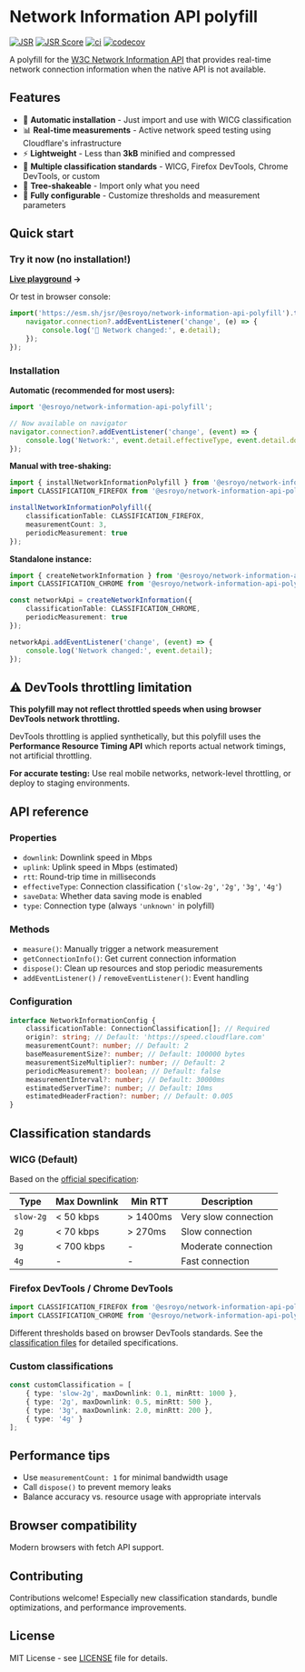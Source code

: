 # Network Information API polyfill

[![JSR](https://jsr.io/badges/@esroyo/network-information-api-polyfill)](https://jsr.io/@esroyo/network-information-api-polyfill)
[![JSR Score](https://jsr.io/badges/@esroyo/network-information-api-polyfill/score)](https://jsr.io/@esroyo/network-information-api-polyfill)
[![ci](https://github.com/esroyo/network-information-api-polyfill/actions/workflows/ci.yml/badge.svg)](https://github.com/esroyo/network-information-api-polyfill/actions/workflows/ci.yml)
[![codecov](https://codecov.io/gh/esroyo/network-information-api-polyfill/graph/badge.svg?token=YO7XY0TDX5)](https://codecov.io/gh/esroyo/network-information-api-polyfill)

A polyfill for the [W3C Network Information API](https://developer.mozilla.org/en-US/docs/Web/API/Network_Information_API) that provides real-time network connection information when the native API is not available.

## Features

- 🚀 **Automatic installation** - Just import and use with WICG classification
- 📊 **Real-time measurements** - Active network speed testing using Cloudflare's infrastructure
- ⚡ **Lightweight** - Less than **3kB** minified and compressed
- 🎯 **Multiple classification standards** - WICG, Firefox DevTools, Chrome DevTools, or custom
- 🌳 **Tree-shakeable** - Import only what you need
- 🔧 **Fully configurable** - Customize thresholds and measurement parameters

## Quick start

### Try it now (no installation!)
**[Live playground](https://esroyo.github.io/network-information-api-polyfill/) →**

Or test in browser console:
```javascript
import('https://esm.sh/jsr/@esroyo/network-information-api-polyfill').then(() => {
    navigator.connection?.addEventListener('change', (e) => {
        console.log('🔄 Network changed:', e.detail);
    });
});
```

### Installation

**Automatic (recommended for most users):**
```typescript
import '@esroyo/network-information-api-polyfill';

// Now available on navigator
navigator.connection?.addEventListener('change', (event) => {
    console.log('Network:', event.detail.effectiveType, event.detail.downlink + 'Mbps');
});
```

**Manual with tree-shaking:**
```typescript
import { installNetworkInformationPolyfill } from '@esroyo/network-information-api-polyfill/pure';
import CLASSIFICATION_FIREFOX from '@esroyo/network-information-api-polyfill/classifications/firefox';

installNetworkInformationPolyfill({
    classificationTable: CLASSIFICATION_FIREFOX,
    measurementCount: 3,
    periodicMeasurement: true
});
```

**Standalone instance:**
```typescript
import { createNetworkInformation } from '@esroyo/network-information-api-polyfill/network-information';
import CLASSIFICATION_CHROME from '@esroyo/network-information-api-polyfill/classifications/chrome';

const networkApi = createNetworkInformation({
    classificationTable: CLASSIFICATION_CHROME,
    periodicMeasurement: true
});

networkApi.addEventListener('change', (event) => {
    console.log('Network changed:', event.detail);
});
```

## ⚠️ DevTools throttling limitation

**This polyfill may not reflect throttled speeds when using browser DevTools network throttling.**

DevTools throttling is applied synthetically, but this polyfill uses the **Performance Resource Timing API** which reports actual network timings, not artificial throttling.

**For accurate testing:** Use real mobile networks, network-level throttling, or deploy to staging environments.

## API reference

### Properties
- `downlink`: Downlink speed in Mbps
- `uplink`: Uplink speed in Mbps (estimated)
- `rtt`: Round-trip time in milliseconds
- `effectiveType`: Connection classification (`'slow-2g'`, `'2g'`, `'3g'`, `'4g'`)
- `saveData`: Whether data saving mode is enabled
- `type`: Connection type (always `'unknown'` in polyfill)

### Methods
- `measure()`: Manually trigger a network measurement
- `getConnectionInfo()`: Get current connection information
- `dispose()`: Clean up resources and stop periodic measurements
- `addEventListener()` / `removeEventListener()`: Event handling

### Configuration
```typescript
interface NetworkInformationConfig {
    classificationTable: ConnectionClassification[]; // Required
    origin?: string; // Default: 'https://speed.cloudflare.com'
    measurementCount?: number; // Default: 2
    baseMeasurementSize?: number; // Default: 100000 bytes
    measurementSizeMultiplier?: number; // Default: 2
    periodicMeasurement?: boolean; // Default: false
    measurementInterval?: number; // Default: 30000ms
    estimatedServerTime?: number; // Default: 10ms
    estimatedHeaderFraction?: number; // Default: 0.005
}
```

## Classification standards

### WICG (Default)
Based on the [official specification](https://wicg.github.io/netinfo/):

| Type      | Max Downlink | Min RTT   | Description                  |
| --------- | ------------ | --------- | ---------------------------- |
| `slow-2g` | < 50 kbps    | > 1400ms  | Very slow connection         |
| `2g`      | < 70 kbps    | > 270ms   | Slow connection              |
| `3g`      | < 700 kbps   | -         | Moderate connection          |
| `4g`      | -            | -         | Fast connection              |

### Firefox DevTools / Chrome DevTools
```typescript
import CLASSIFICATION_FIREFOX from '@esroyo/network-information-api-polyfill/classifications/firefox';
import CLASSIFICATION_CHROME from '@esroyo/network-information-api-polyfill/classifications/chrome';
```

Different thresholds based on browser DevTools standards. See the [classification files](./src/classifications/) for detailed specifications.

### Custom classifications
```typescript
const customClassification = [
    { type: 'slow-2g', maxDownlink: 0.1, minRtt: 1000 },
    { type: '2g', maxDownlink: 0.5, minRtt: 500 },
    { type: '3g', maxDownlink: 2.0, minRtt: 200 },
    { type: '4g' }
];
```

## Performance tips

- Use `measurementCount: 1` for minimal bandwidth usage
- Call `dispose()` to prevent memory leaks
- Balance accuracy vs. resource usage with appropriate intervals

## Browser compatibility

Modern browsers with fetch API support.

## Contributing

Contributions welcome! Especially new classification standards, bundle optimizations, and performance improvements.

## License

MIT License - see [LICENSE](LICENSE) file for details.
